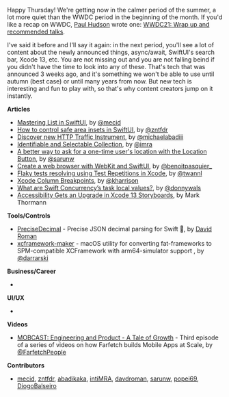 Happy Thursday! We're getting now in the calmer period of the summer, a lot more quiet than the WWDC period in the beginning of the month. If you'd like a recap on WWDC, [Paul Hudson](https://twitter.com/twostraws) wrote one: [WWDC21: Wrap up and recommended talks](https://www.hackingwithswift.com/articles/239/wwdc21-wrap-up-and-recommended-talks). 

I've said it before and I'll say it again: in the next period, you'll see a lot of content about the newly announced things, async/await, SwiftUI's search bar, Xcode 13, etc. You are not missing out and you are not falling beind if you didn't have the time to look into any of these. That's tech that was announced 3 weeks ago, and it's something we won't be able to use until autumn (best case) or until many years from now. But new tech is interesting and fun to play with, so that's why content creators jump on it instantly. 

**Articles**

* [Mastering List in SwiftUI](https://swiftwithmajid.com/2021/06/16/mastering-list-in-swiftui/), by [@mecid](https://twitter.com/mecid)
* [How to control safe area insets in SwiftUI](https://www.fivestars.blog/articles/safe-area-insets/), by [@zntfdr](https://twitter.com/zntfdr)
* [Discover new HTTP Traffic Instrument](https://michaelabadi.com/articles/analyse-http-instruments/), by [@michaelabadiii](https://twitter.com/michaelabadiii)
* [Identifiable and Selectable Collection](https://www.linkedin.com/pulse/identifiable-selectable-collection-inti-albuquerque/?trackingId=Rfh2KQc8qfeOMwFEGUvoew%3D%3D), by [@imra](https://twitter.com/imra17848920)
* [A better way to ask for a one-time user's location with the Location Button](https://sarunw.com/posts/location-button/), by [@sarunw](https://twitter.com/sarunw)
* [Create a web browser with WebKit and SwiftUI](https://benoitpasquier.com/create-webview-in-swiftui/), by [@benoitpasquier_](https://twitter.com/benoitpasquier_)
* [Flaky tests resolving using Test Repetitions in Xcode](https://www.avanderlee.com/debugging/flaky-tests-test-repetitions/), by [@twannl](https://www.twitter.com/twannl)
* [Xcode Column Breakpoints](https://useyourloaf.com/blog/xcode-column-breakpoints/), by [@kharrison](https://twitter.com/kharrison)
* [What are Swift Concurrency’s task local values?](https://www.donnywals.com/what-are-swift-concurrencys-task-local-values/), by [@donnywals](https://twitter.com/donnywals)
* [Accessibility Gets an Upgrade in Xcode 13 Storyboards](https://emptytheory.com/2021/06/18/accessibility-gets-an-upgrade-in-xcode-13-storyboards/), by Mark Thormann 

**Tools/Controls**

* [PreciseDecimal](https://github.com/davdroman/PreciseDecimal) - Precise JSON decimal parsing for Swift 🧮, by [David Roman](https://github.com/davdroman)
* [xcframework-maker](https://github.com/darrarski/xcframework-maker) - macOS utility for converting fat-frameworks to SPM-compatible XCFramework with arm64-simulator support , by [@darrarski](https://twitter.com/darrarski)

**Business/Career**

* 

**UI/UX**

* 

**Videos**

* [MOBCAST: Engineering and Product - A Tale of Growth](https://youtu.be/SfPcercdlqA) - Third episode of a series of videos on how Farfetch builds Mobile Apps at Scale, by [@FarfetchPeople](https://twitter.com/farfetchpeople) 


**Contributors**

* [mecid](https://github.com/mecid), [zntfdr](https://github.com/zntfdr), [abadikaka](https://github.com/abadikaka), [intiMRA](https://github.com/intiMRA), [davdroman](https://github.com/davdroman), [sarunw](https://github.com/sarunw), [popei69](https://github.com/popei69), [DiogoBalseiro](https://github.com/diogobalseiro)
